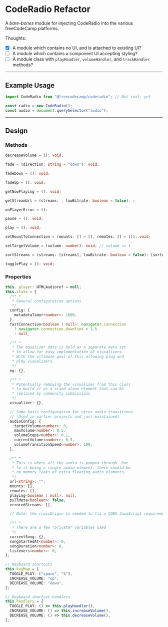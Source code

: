# CodeRadio Refactor

A _bare-bones_ module for injecting CodeRadio into the various freeCodeCamp platforms.

Thoughts:

- [x] A module which contains no UI, and is attached to existing UI?
- [ ] A module which contains a component UI accepting styling?
- [ ] A module class with `playHandler`, `volumeHandler`, and `trackHandler` methods?

---

## Example Usage

```javascript
import CodeRadio from "@freecodecamp/coderadio"; // Not real, yet

const radio = new CodeRadio();
const audio = document.querySelector("audio");
```

---

## Design

### Methods

```typescript
decreaseVolume = (): void;

fade = (direction: string = "down"): void;

fadeDown = (): void;

fadeUp = (): void;

getNowPlaying = (): void;

getStreamUrl = (streams: , lowBitrate: boolean = false): ;

onPlayerError = ():

pause = (): void;

play = (): void;

setMountToConnection = (mounts: [] = [], remotes: [] = []): void;

setTargetVolume = (volume: number): void; // volume <= 1

sortStreams = (streams: [streams], lowBitrate: boolean = false): [sortedStreams];

togglePlay = (): void;

```

### Properties

```typescript
this._player: HTMLAudioref = null;
this.state = {
  /** *
   * General configuration options
   */
  config: {
    metadataTimer<number>: 1000,
  },
  fastConnection<boolean | null>: navigator.connection
    ? navigator.connection.downlink > 1.5
    : null,

  /** *
   * The equalizer data is held as a separate data set
   * to allow for easy implementation of visualizers.
   * With the ultimate goal of this allowing plug and
   * play visualizers.
   */
  eq: {},

  /** *
   * Potentially removing the visualizer from this class
   * to build it as a stand alone element that can be
   * replaced by community submissions
   */
  visualizer: {},

  // Some basic configuration for nicer audio transitions
  // (Used in earlier projects and just maintained)
  audioConfig: {
    targetVolume<number>: 0,
    maxVolume<number>: 0.5,
    volumeSteps<number>: 0.1,
    currentVolume<number>: 0.5,
    volumeTransitionSpeed<number>: 100,
  },

  /** *
   * This is where all the audio is pumped through. Due
   * to it being a single audio element, there should be
   * no memory leaks of extra floating audio elements.
   */
  url<string>: "",
  mounts: [],
  remotes: [],
  playing<boolean | null>: null,
  pullMeta<boolean>: false,
  erroredStreams: [],

  // Note: the crossOrigin is needed to fix a CORS JavaScript requirement

  /** *
   * There are a few *private* variables used
   */
  currentSong: {},
  songStartedAt<number>: 0,
  songDuration<number>: 0,
  listeners<number>: 0,
};

// Keyboard shortcuts
this.keyMap = {
  TOGGLE_PLAY: ["space", "k"],
  INCREASE_VOLUME: "up",
  DECREASE_VOLUME: "down",
};

// Keyboard shortcut handlers
this.handlers = {
  TOGGLE_PLAY: () => this.playHandler(),
  INCREASE_VOLUME: () => this.increaseVolume(),
  DECREASE_VOLUME: () => this.decreaseVolume(),
};
```
